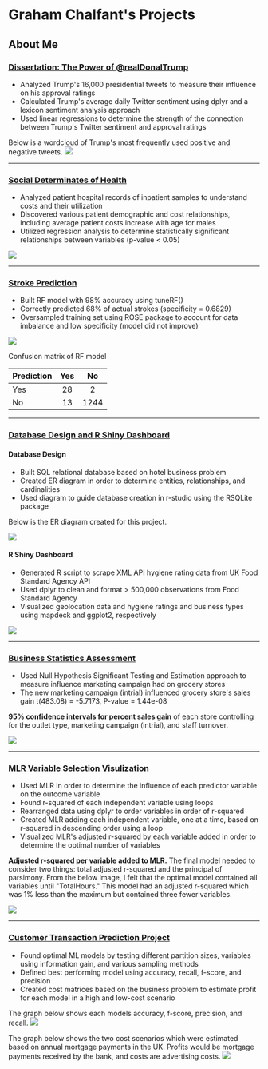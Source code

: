 # Graham Chalfant's Projects

## About Me


### [Dissertation: The Power of @realDonalTrump](https://github.com/GrahamChalfant/Dissertation_Power_Of_realDonalTrump)

- Analyzed Trump's 16,000 presidential tweets to measure their influence on his approval ratings
- Calculated Trump's average daily Twitter sentiment using dplyr and a lexicon sentiment analysis approach 
- Used linear regressions to determine the strength of the connection between Trump's Twitter sentiment and approval ratings 

Below is a wordcloud of Trump's most frequently used positive and negative tweets. 
![](/images/wordcloud_trump_twitter_sentiment.png)



---



### [Social Determinates of Health](https://github.com/GrahamChalfant/Social_Determinants_Of_Health)

- Analyzed patient hospital records of inpatient samples to understand costs and their utilization 
- Discovered various patient demographic and cost relationships, including average patient costs increase with age for males  
- Utilized regression analysis to determine statistically significant relationships between variables (p-value < 0.05)

![](/images/average_cost_by_gender_and_age_group.png)



---



### [Stroke Prediction](https://github.com/GrahamChalfant/Stroke_Prediction)

- Built RF model with 98% accuracy using tuneRF() 
- Correctly predicted 68% of actual strokes (specificity = 0.6829)
- Oversampled training set using ROSE package to account for data imbalance and low specificity (model did not improve)

![](/images/stoke_by_age_and_gender.png)

Confusion matrix of RF model

| Prediction  | Yes         | No          | 
| ----------- | :---------: | :---------: | 
| Yes         | 28          |  2          | 
| No          | 13          |  1244       | 



---




### [Database Design and R Shiny Dashboard](https://github.com/GrahamChalfant/Data_Management_Project)

#### Database Design

- Built SQL relational database based on hotel business problem 
- Created ER diagram in order to determine entities, relationships, and cardinalities 
- Used diagram to guide database creation in r-studio using the RSQLite package 

Below is the ER diagram created for this project. 

![](/images/ER_diagram.png)

#### R Shiny Dashboard

- Generated R script to scrape XML API hygiene rating data from UK Food Standard Agency API
- Used dplyr to clean and format > 500,000 observations from Food Standard Agency  
- Visualized geolocation data and hygiene ratings and business types using mapdeck and ggplot2, respectively

![](/images/shiny_dash_final.png)



---



### [Business Statistics Assessment](https://github.com/GrahamChalfant/Business_Statistics)

- Used Null Hypothesis Significant Testing and Estimation approach to measure influence marketing campaign had on grocery stores  
- The new marketing campaign (intrial) influenced grocery store's sales gain t(483.08) = -5.7173, P-value = 1.44e-08  

**95% confidence intervals for percent sales gain** of each store controlling for the outlet type, marketing campaign (intrial), and staff turnover.

![](/images/percent%20sales%20gain%20controlling%20for%20outlettype%20and%20staff%20turnover.png)

 
 
 ---
 
 
 
### [MLR Variable Selection Visulization](https://github.com/GrahamChalfant/Advanced_Data_Analysis_Project)

- Used MLR in order to determine the influence of each predictor variable on the outcome variable
- Found r-squared of each independent variable using loops
- Rearranged data using dplyr to order variables in order of r-squared
- Created MLR adding each independent variable, one at a time, based on r-squared in descending order using a loop
- Visualized MLR's adjusted r-squared by each variable added in order to determine the optimal number of variables 

**Adjusted r-squared per variable added to MLR.** The final model needed to consider two things: total adjusted r-squared and the principal of parsimony. From the below image, I felt that the optimal model contained all variables until "TotalHours." This model had an adjusted r-squared which was 1% less than the maximum but contained three fewer variables. 

![](/images/multiple_lm_rsquared.png)

 
 
 ---
 
 
 
 
### [Customer Transaction Prediction Project](https://github.com/GrahamChalfant/Customer_Transaction_Prediction_Project)

- Found optimal ML models by testing different partition sizes, variables using information gain, and various sampling methods
- Defined best performing model using accuracy, recall, f-score, and precision
- Created cost matrices based on the business problem to estimate profit for each model in a high and low-cost scenario 

The graph below shows each models accuracy, f-score, precision, and recall. 
![](/images/AIP_Model_Comparison.png)

The graph below shows the two cost scenarios which were estimated based on annual mortgage payments in the UK. Profits would be mortgage payments received by the bank, and costs are advertising costs. 
![](/images/AIP_Confusion_Matrix_Costs.png)

